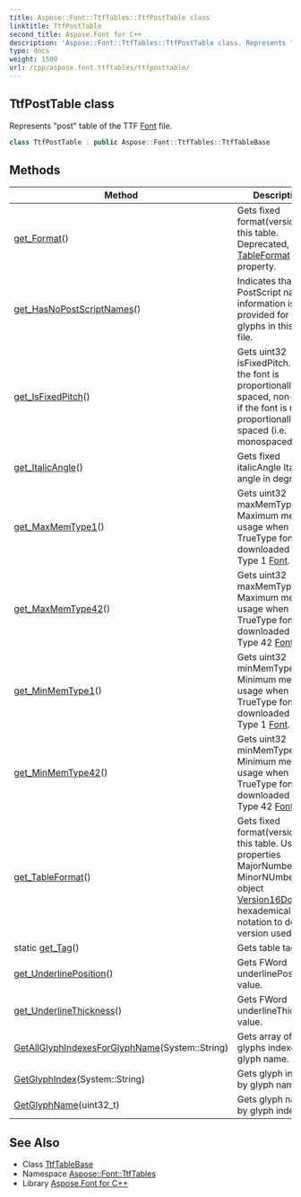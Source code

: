 ```yaml
---
title: Aspose::Font::TtfTables::TtfPostTable class
linktitle: TtfPostTable
second_title: Aspose.Font for C++
description: 'Aspose::Font::TtfTables::TtfPostTable class. Represents "post" table of the TTF Font file in C++.'
type: docs
weight: 1500
url: /cpp/aspose.font.ttftables/ttfposttable/
---
```

## TtfPostTable class


Represents "post" table of the TTF [Font](../../aspose.font/font/) file.

```cpp
class TtfPostTable : public Aspose::Font::TtfTables::TtfTableBase
```

## Methods

| Method | Description |
| --- | --- |
| [get_Format](./get_format/)() | Gets fixed format(version) of this table. Deprecated, use [TableFormat](../) property. |
| [get_HasNoPostScriptNames](./get_hasnopostscriptnames/)() | Indicates that no PostScript name information is provided for the glyphs in this font file. |
| [get_IsFixedPitch](./get_isfixedpitch/)() | Gets uint32 isFixedPitch. 0 if the font is proportionally spaced, non-zero if the font is not proportionally spaced (i.e. monospaced). |
| [get_ItalicAngle](./get_italicangle/)() | Gets fixed italicAngle Italic angle in degrees. |
| [get_MaxMemType1](./get_maxmemtype1/)() | Gets uint32 maxMemType1 Maximum memory usage when a TrueType font is downloaded as a Type 1 [Font](../../aspose.font/font/). |
| [get_MaxMemType42](./get_maxmemtype42/)() | Gets uint32 maxMemType42 Maximum memory usage when a TrueType font is downloaded as a Type 42 [Font](../../aspose.font/font/). |
| [get_MinMemType1](./get_minmemtype1/)() | Gets uint32 minMemType1 Minimum memory usage when a TrueType font is downloaded as a Type 1 [Font](../../aspose.font/font/). |
| [get_MinMemType42](./get_minmemtype42/)() | Gets uint32 minMemType42 Minimum memory usage when a TrueType font is downloaded as a Type 42 [Font](../../aspose.font/font/). |
| [get_TableFormat](./get_tableformat/)() | Gets fixed format(version) of this table. Use properties MajorNumber and MinorNUmber of object [Version16Dot16](../) in hexademical notation to detect version used. |
| static [get_Tag](./get_tag/)() | Gets table tag. |
| [get_UnderlinePosition](./get_underlineposition/)() | Gets FWord underlinePosition value. |
| [get_UnderlineThickness](./get_underlinethickness/)() | Gets FWord underlineThickness value. |
| [GetAllGlyphIndexesForGlyphName](./getallglyphindexesforglyphname/)(System::String) | Gets array of glyphs indexes by glyph name. |
| [GetGlyphIndex](./getglyphindex/)(System::String) | Gets glyph index by glyph name. |
| [GetGlyphName](./getglyphname/)(uint32_t) | Gets glyph name by glyph index. |
## See Also

* Class [TtfTableBase](../ttftablebase/)
* Namespace [Aspose::Font::TtfTables](../)
* Library [Aspose.Font for C++](../../)
